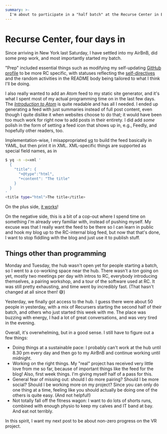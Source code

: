 ```yaml
---
summary: >-
  I'm about to participate in a "half batch" at the Recurse Center in Brooklyn.
---
```


# Recurse Center, four days in

Since arriving in New York last Saturday, I have settled into my AirBnB, did
some prep work, and most importantly started my batch.

"Prep" included essential things such as modifying my self-updating [GitHub
profile][profile] to be more RC specific, with statuses reflecting the
[self-directives] and the random activities in the README body being tailored
to what I think I'll be doing.

I also really wanted to add an Atom feed to my static site generator, and it's
what I spent most of my actual programming time on in the last few days. The
[*Introduction to Atom*][atom] is quite readable and has all I needed. I ended
up generating a feed with just summaries instead of full post content, even
though I quite dislike it when websites choose to do that; it would have been
too much work for right now to add posts in their entirety. I did add *some*
polish in the form of setting a feed icon that shows up in, e.g., Feedly, and
hopefully other readers, too.

Implementation-wise, I misappropriated [yq] to build the feed basically in
YAML, but then print it in XML. XML-specific things are supported as special
field names, as in

```sh
$ yq -n -o=xml '
  {
    "title": {
      "+@type":"html",
      "+content": "The title"
    }
  }
'
<title type="html">The title</title>
```

On the plus side, [it works][feed]!

On the negative side, this is a bit of a cop-out where I spend time on
something I'm already very familiar with, instead of pushing myself. My excuse
was that I really want the feed to be there so I can learn in public and hook
my blog up to the RC-internal blog feed, but now that that's done, I want to
stop fiddling with the blog and just use it to publish stuff.

## Things other than programming

Monday and Tuesday, the hub wasn't open yet for people starting a batch, so I
went to a co-working space near the hub. There wasn't a *ton* going on yet,
mostly two meetings per day with intros to RC, everybody introducing
themselves, a pairing workshop, and a tour of the software used at RC. It was
still pretty exhausting, and time went by incredibly fast. (That hasn't changed
at all since then! :sweat_smile:)

Yesterday, we finally got access to the hub. I guess there were about 50 people
in yesterday, with a mix of Recursers starting the second half of their batch,
and others who just started this week with me. The place was buzzing with
energy, I had a lot of great conversations, and was very tired in the evening.

Overall, it's overwhelming, but in a good sense. I still have to figure out a
few things:

- Doing things at a sustainable pace: I probably can't work at the hub until
  8.30 pm every day and then go to my AirBnB and continue working until
  midnight.
- Working on the right things. My "real" project has received very little love
  from me so far, because of important things like the feed for the blog! Also,
  first week things. I'm giving myself half of a pass for this.
- General fear of missing out: should I do more pairing? Should I be more
  social? Should I be working more on my project? Since you can only do one
  thing at a time, feeling like you should actually be doing one of the others is
  quite easy. (And not helpful!)
- Not totally fall off the fitness wagon: I want to do lots of shorts runs,
  combined with enough physio to keep my calves and IT band at bay. And eat not
  terribly.

In this spirit, I want my next post to be about non-zero progress on the VR
project.

[profile]: <https://github.com/bewuethr>
[self-directives]: <https://www.recurse.com/self-directives>
[atom]: <https://validator.w3.org/feed/docs/atom.html>
[yq]: <https://github.com/mikefarah/yq>
[feed]: </feed.xml>
